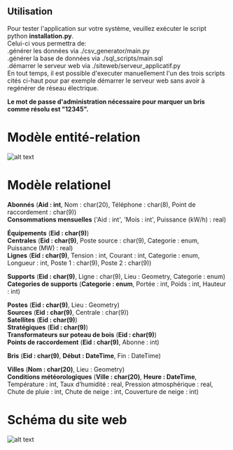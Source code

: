 Utilisation
------------
Pour tester l'application sur votre système, veuillez exécuter le script python **installation.py**.</br>
Celui-ci vous permettra de:</br>
    .générer les données via ./csv\_generator/main.py</br>
    .générer la base de données via ./sql\_scripts/main.sql</br>
    .démarrer le serveur web via ./siteweb/serveur\_applicatif.py</br>
En tout temps, il est possible d'executer manuellement l'un des trois scripts cités ci-haut pour
par exemple démarrer le serveur web sans avoir à regénérer de réseau électrique.

__Le mot de passe d'administration nécessaire pour marquer un bris comme résolu est "12345".__


# Modèle entité-relation
![alt text](https://i.imgur.com/jvoIsEs.jpg)

# Modèle relationel
**Abonnés** (__Aid : int__, Nom : char(20), Téléphone : char(8), Point de raccordement : char(9))<br>
**Consommations mensuelles** ('Aid : int', 'Mois : int', Puissance (kW/h) : real)<br>

**Équipements** (__Eid : char(9)__)<br>
**Centrales** (__Eid : char(9)__, Poste source : char(9), Categorie : enum, Puissance (MW) : real)<br> 
**Lignes** (__Eid : char(9)__, Tension : int, Courant : int, Categorie : enum, Longueur : int, Poste 1 : char(9), Poste 2 : char(9))<br>

**Supports** (__Eid : char(9)__, Ligne : char(9), Lieu : Geometry, Categorie : enum)<br>
**Categories de supports** (__Categorie : enum__, Portée : int, Poids : int, Hauteur : int)<br>

**Postes** (__Eid : char(9)__, Lieu : Geometry)<br>
**Sources** (__Eid : char(9)__, Centrale : char(9))<br>
**Satellites** (__Eid : char(9)__)<br>
**Stratégiques** (__Eid : char(9)__)<br>
**Transformateurs sur poteau de bois** (__Eid : char(9)__)<br>
**Points de raccordement** (__Eid : char(9)__, Abonne : int)<br>

**Bris** (__Eid : char(9)__, __Début : DateTime__, Fin : DateTime)<br>


**Villes** (__Nom : char(20)__, Lieu : Geometry)<br>
**Conditions météorologiques** (__Ville : char(20)__, __Heure : DateTime__, Température : int, Taux d’humidité : real, Pression atmosphérique : real, Chute de pluie : int, Chute de neige : int, Couverture de neige : int)<br>



# Schéma du site web
![alt text](https://i.imgur.com/qH5ukFj.jpg)

